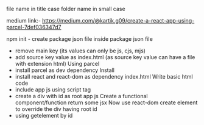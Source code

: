 file name in title case 
folder name in small case

medium link:- https://medium.com/@kartik.g09/create-a-react-app-using-parcel-7def036347d7

npm init - create package json file
inside package json file
- remove main key (its values can only be js, cjs, mjs)
- add source key value as index.html (as source key value can have a file with extension html)
Using parcel 
- install parcel as dev dependency
Install 
- install react and react-dom as dependency
index.html
Write basic html code
- include app js using script tag
- create a div with id as root
app js 
Create a functional component/function return some jsx
Now use react-dom create element to override the div having root id 
- using getelement by id